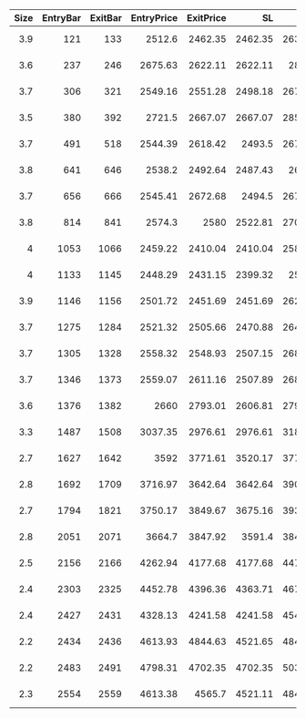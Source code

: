|   Size |   EntryBar |   ExitBar |   EntryPrice |   ExitPrice |      SL |      TP |      PnL |   Commission |    ReturnPct | EntryTime                 | ExitTime                  | Duration        | Tag   |
|-------:|-----------:|----------:|-------------:|------------:|--------:|--------:|---------:|-------------:|-------------:|:--------------------------|:--------------------------|:----------------|:------|
|    3.9 |        121 |       133 |      2512.6  |     2462.35 | 2462.35 | 2638.23 | -195.983 |            0 | -0.02        | 2025-05-18 06:00:00+00:00 | 2025-05-18 18:00:00+00:00 | 0 days 12:00:00 |       |
|    3.6 |        237 |       246 |      2675.63 |     2622.11 | 2622.11 | 2809.4  | -192.681 |            0 | -0.0200037   | 2025-05-23 02:00:00+00:00 | 2025-05-23 11:00:00+00:00 | 0 days 09:00:00 |       |
|    3.7 |        306 |       321 |      2549.16 |     2551.28 | 2498.18 | 2676.62 |    7.844 |            0 |  0.000831647 | 2025-05-25 23:00:00+00:00 | 2025-05-26 14:00:00+00:00 | 0 days 15:00:00 |       |
|    3.5 |        380 |       392 |      2721.5  |     2667.07 | 2667.07 | 2857.58 | -190.505 |            0 | -0.02        | 2025-05-29 01:00:00+00:00 | 2025-05-29 13:00:00+00:00 | 0 days 12:00:00 |       |
|    3.7 |        491 |       518 |      2544.39 |     2618.42 | 2493.5  | 2671.61 |  273.911 |            0 |  0.0290954   | 2025-06-02 16:00:00+00:00 | 2025-06-03 19:00:00+00:00 | 1 days 03:00:00 |       |
|    3.8 |        641 |       646 |      2538.2  |     2492.64 | 2487.43 | 2665.1  | -173.128 |            0 | -0.0179497   | 2025-06-08 22:00:00+00:00 | 2025-06-09 03:00:00+00:00 | 0 days 05:00:00 |       |
|    3.7 |        656 |       666 |      2545.41 |     2672.68 | 2494.5  | 2672.68 |  470.901 |            0 |  0.05        | 2025-06-09 13:00:00+00:00 | 2025-06-09 23:00:00+00:00 | 0 days 10:00:00 |       |
|    3.8 |        814 |       841 |      2574.3  |     2580    | 2522.81 | 2703.02 |   21.66  |            0 |  0.00221419  | 2025-06-16 03:00:00+00:00 | 2025-06-17 06:00:00+00:00 | 1 days 03:00:00 |       |
|    4   |       1053 |      1066 |      2459.22 |     2410.04 | 2410.04 | 2582.18 | -196.738 |            0 | -0.02        | 2025-06-26 02:00:00+00:00 | 2025-06-26 15:00:00+00:00 | 0 days 13:00:00 |       |
|    4   |       1133 |      1145 |      2448.29 |     2431.15 | 2399.32 | 2570.7  |  -68.56  |            0 | -0.0070008   | 2025-06-29 10:00:00+00:00 | 2025-06-29 22:00:00+00:00 | 0 days 12:00:00 |       |
|    3.9 |       1146 |      1156 |      2501.72 |     2451.69 | 2451.69 | 2626.81 | -195.134 |            0 | -0.02        | 2025-06-29 23:00:00+00:00 | 2025-06-30 09:00:00+00:00 | 0 days 10:00:00 |       |
|    3.7 |       1275 |      1284 |      2521.32 |     2505.66 | 2470.88 | 2647.38 |  -57.942 |            0 | -0.00621103  | 2025-07-05 08:00:00+00:00 | 2025-07-05 17:00:00+00:00 | 0 days 09:00:00 |       |
|    3.7 |       1305 |      1328 |      2558.32 |     2548.93 | 2507.15 | 2686.24 |  -34.743 |            0 | -0.00367038  | 2025-07-06 14:00:00+00:00 | 2025-07-07 13:00:00+00:00 | 0 days 23:00:00 |       |
|    3.7 |       1346 |      1373 |      2559.07 |     2611.16 | 2507.89 | 2687.02 |  192.733 |            0 |  0.0203551   | 2025-07-08 07:00:00+00:00 | 2025-07-09 10:00:00+00:00 | 1 days 03:00:00 |       |
|    3.6 |       1376 |      1382 |      2660    |     2793.01 | 2606.81 | 2793.01 |  478.838 |            0 |  0.0500039   | 2025-07-09 13:00:00+00:00 | 2025-07-09 19:00:00+00:00 | 0 days 06:00:00 |       |
|    3.3 |       1487 |      1508 |      3037.35 |     2976.61 | 2976.61 | 3189.23 | -200.433 |            0 | -0.0199968   | 2025-07-14 04:00:00+00:00 | 2025-07-15 01:00:00+00:00 | 0 days 21:00:00 |       |
|    2.7 |       1627 |      1642 |      3592    |     3771.61 | 3520.17 | 3771.61 |  484.948 |            0 |  0.0500029   | 2025-07-20 00:00:00+00:00 | 2025-07-20 15:00:00+00:00 | 0 days 15:00:00 |       |
|    2.8 |       1692 |      1709 |      3716.97 |     3642.64 | 3642.64 | 3902.83 | -208.123 |            0 | -0.0199974   | 2025-07-22 17:00:00+00:00 | 2025-07-23 10:00:00+00:00 | 0 days 17:00:00 |       |
|    2.7 |       1794 |      1821 |      3750.17 |     3849.67 | 3675.16 | 3937.67 |  268.65  |            0 |  0.0265321   | 2025-07-26 23:00:00+00:00 | 2025-07-28 02:00:00+00:00 | 1 days 03:00:00 |       |
|    2.8 |       2051 |      2071 |      3664.7  |     3847.92 | 3591.4  | 3847.92 |  513.029 |            0 |  0.0499971   | 2025-08-06 16:00:00+00:00 | 2025-08-07 12:00:00+00:00 | 0 days 20:00:00 |       |
|    2.5 |       2156 |      2166 |      4262.94 |     4177.68 | 4177.68 | 4476.09 | -213.147 |            0 | -0.02        | 2025-08-11 01:00:00+00:00 | 2025-08-11 11:00:00+00:00 | 0 days 10:00:00 |       |
|    2.4 |       2303 |      2325 |      4452.78 |     4396.36 | 4363.71 | 4675.41 | -135.408 |            0 | -0.0126707   | 2025-08-17 04:00:00+00:00 | 2025-08-18 02:00:00+00:00 | 0 days 22:00:00 |       |
|    2.4 |       2427 |      2431 |      4328.13 |     4241.58 | 4241.58 | 4544.55 | -207.727 |            0 | -0.0199977   | 2025-08-22 08:00:00+00:00 | 2025-08-22 12:00:00+00:00 | 0 days 04:00:00 |       |
|    2.2 |       2434 |      2436 |      4613.93 |     4844.63 | 4521.65 | 4844.63 |  507.532 |            0 |  0.05        | 2025-08-22 15:00:00+00:00 | 2025-08-22 17:00:00+00:00 | 0 days 02:00:00 |       |
|    2.2 |       2483 |      2491 |      4798.31 |     4702.35 | 4702.35 | 5038.24 | -211.104 |            0 | -0.019998    | 2025-08-24 16:00:00+00:00 | 2025-08-25 00:00:00+00:00 | 0 days 08:00:00 |       |
|    2.3 |       2554 |      2559 |      4613.38 |     4565.7  | 4521.11 | 4844.05 | -109.664 |            0 | -0.0103352   | 2025-08-27 15:00:00+00:00 | 2025-08-27 20:00:00+00:00 | 0 days 05:00:00 |       |